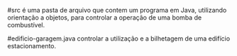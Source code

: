 #src é uma pasta de arquivo que contem um programa em Java, utilizando orientação a objetos, para controlar a operação de uma bomba de combustível.


#edificio-garagem.java controlar a utilização e a bilhetagem de uma edifício estacionamento.

